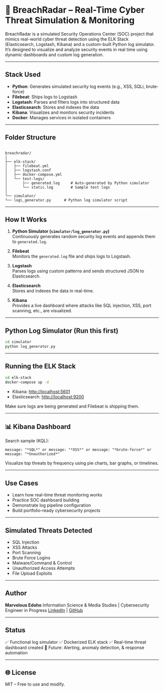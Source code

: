 
# 🚨 BreachRadar – Real-Time Cyber Threat Simulation & Monitoring

BreachRadar is a simulated Security Operations Center (SOC) project that mimics real-world cyber threat detection using the ELK Stack (Elasticsearch, Logstash, Kibana) and a custom-built Python log simulator. It’s designed to visualize and analyze security events in real time using dynamic dashboards and custom log generation.

---

## Stack Used

- **Python**: Generates simulated security log events (e.g., XSS, SQLi, brute-force)
- **Filebeat**: Ships logs to Logstash
- **Logstash**: Parses and filters logs into structured data
- **Elasticsearch**: Stores and indexes the data
- **Kibana**: Visualizes and monitors security incidents
- **Docker**: Manages services in isolated containers

---

## Folder Structure

```

breachradar/
│
├── elk-stack/
│   ├── filebeat.yml
│   ├── logstash.conf
│   ├── docker-compose.yml
│   └── test-logs/
│       ├── generated.log     # Auto-generated by Python simulator
│       └── static.log        # Sample test logs
│
└── simulator/
└── log\_generator.py      # Python log simulator script

````

---

## How It Works

1. **Python Simulator (`simulator/log_generator.py`)**  
   Continuously generates random security log events and appends them to `generated.log`.

2. **Filebeat**  
   Monitors the `generated.log` file and ships logs to Logstash.

3. **Logstash**  
   Parses logs using custom patterns and sends structured JSON to Elasticsearch.

4. **Elasticsearch**  
   Stores and indexes the data in real-time.

5. **Kibana**  
   Provides a live dashboard where attacks like SQL injection, XSS, port scanning, etc., are visualized.

---

## Python Log Simulator (Run this first)

```bash
cd simulator
python log_generator.py
````

---

## Running the ELK Stack

```bash
cd elk-stack
docker-compose up -d
```

* Kibana: [http://localhost:5601](http://localhost:5601)
* Elasticsearch: [http://localhost:9200](http://localhost:9200)

Make sure logs are being generated and Filebeat is shipping them.

---

## 📊 Kibana Dashboard

Search sample (KQL):

```
message: "*SQL*" or message: "*XSS*" or message: "*brute-force*" or message: "*Unauthorized*"
```

Visualize top threats by frequency using pie charts, bar graphs, or timelines.

---

## Use Cases

* Learn how real-time threat monitoring works
* Practice SOC dashboard building
* Demonstrate log pipeline configuration
* Build portfolio-ready cybersecurity projects

---

## Simulated Threats Detected

* SQL Injection
* XSS Attacks
* Port Scanning
* Brute Force Logins
* Malware/Command & Control
* Unauthorized Access Attempts
* File Upload Exploits

---

## Author

**Marvelous Edoho**
Information Science & Media Studies | Cybersecurity Engineer in Progress
[LinkedIn](https://linkedin.com/in/marvelousedoho) | [GitHub](https://github.com/mlikespizza)

---

## Status

✅ Functional log simulator
✅ Dockerized ELK stack
✅ Real-time threat dashboard created
🚧 Future: Alerting, anomaly detection, & response automation

---

## 🌐 License

MIT – Free to use and modify.

```
